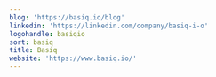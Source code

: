 ```yaml
---
blog: 'https://basiq.io/blog'
linkedin: 'https://linkedin.com/company/basiq-i-o'
logohandle: basiqio
sort: basiq
title: Basiq
website: 'https://www.basiq.io/'
---
```

